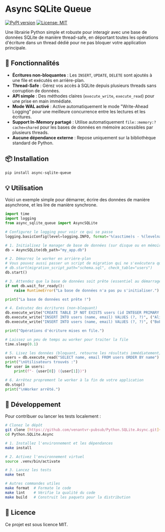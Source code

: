 # Async SQLite Queue

[![PyPI version](https://badge.fury.io/py/async-sqlite-queue.svg)](https://badge.fury.io/py/async-sqlite-queue)
[![License: MIT](https://img.shields.io/badge/License-MIT-yellow.svg)](https://opensource.org/licenses/MIT)

Une librairie Python simple et robuste pour interagir avec une base de données SQLite de manière thread-safe, en déportant toutes les opérations d'écriture dans un thread
dédié pour ne pas bloquer votre application principale.

## 🚀 Fonctionnalités

* **Écritures non-bloquantes** : Les `INSERT`, `UPDATE`, `DELETE` sont ajoutés à une file et exécutés en arrière-plan.
* **Thread-Safe** : Gérez vos accès à SQLite depuis plusieurs threads sans corruption de données.
* **API simple** : Des méthodes claires (`execute_write`, `execute_read`) pour une prise en main immédiate.
* **Mode WAL activé** : Active automatiquement le mode "Write-Ahead Logging" pour une meilleure concurrence entre les lectures et les écritures.
* **Support In-Memory partagé** : Utilise automatiquement `file::memory:?cache=shared` pour les bases de données en mémoire accessibles par plusieurs threads.
* **Aucune dépendance externe** : Repose uniquement sur la bibliothèque standard de Python.

## 📦 Installation

```bash
pip install async-sqlite-queue
````

## 💡 Utilisation

Voici un exemple simple pour démarrer, écrire des données de manière asynchrone, et les lire de manière synchrone.

```python
import time
import logging
from async_sqlite_queue import AsyncSQLite

# Configurez le logging pour voir ce qui se passe
logging.basicConfig(level=logging.INFO, format='%(asctime)s - %(levelname)s - %(threadName)s - %(message)s')

# 1. Initialisez le manager de base de données (sur disque ou en mémoire)
db = AsyncSQLite(db_path="my_app.db")

# 2. Démarrez le worker en arrière-plan
# Vous pouvez aussi passer un script de migration qui ne s'exécutera que si la table "users" n'existe pas.
# db.start(migration_script_path="schema.sql", check_table="users")
db.start()

# 3. Attendez que la base de données soit prête (essentiel au démarrage d'une app)
if not db.wait_for_ready():
    raise RuntimeError("La base de données n'a pas pu s'initialiser.")

print("La base de données est prête !")

# 4. Exécutez des écritures (non-bloquant)
db.execute_write("CREATE TABLE IF NOT EXISTS users (id INTEGER PRIMARY KEY, name TEXT, email TEXT)")
db.execute_write("INSERT INTO users (name, email) VALUES (?, ?)", ("Alice", "alice@example.com"))
db.execute_write("INSERT INTO users (name, email) VALUES (?, ?)", ("Bob", "bob@example.com"))

print("Opérations d'écriture mises en file.")

# Laissez un peu de temps au worker pour traiter la file
time.sleep(0.1)

# 5. Lisez les données (bloquant, retourne les résultats immédiatement)
users = db.execute_read("SELECT name, email FROM users ORDER BY name")
print("\nUtilisateurs trouvés :")
for user in users:
    print(f"- {user[0]} ({user[1]})")

# 6. Arrêtez proprement le worker à la fin de votre application
db.stop()
print("\nWorker arrêté.")
```

## 🔧 Développement

Pour contribuer ou lancer les tests localement :

```bash
# Clonez le dépôt
git clone [https://github.com/venantvr-pubsub/Python.SQLite.Async.git](https://github.com/venantvr-pubsub/Python.SQLite.Async.git)
cd Python.SQLite.Async

# 1. Installez l'environnement et les dépendances
make install

# 2. Activez l'environnement virtuel
source .venv/bin/activate

# 3. Lancez les tests
make test

# Autres commandes utiles
make format  # Formate le code
make lint    # Vérifie la qualité du code
make build   # Construit les paquets pour la distribution
```

## 📄 Licence

Ce projet est sous licence MIT.
